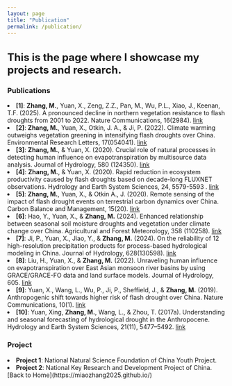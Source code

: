 ```yaml
---
layout: page
title: "Publication"
permalink: /publication/
---
```


<h2 style="font-size: 24px;">This is the page where I showcase my projects and research.</h2>

### Publications
<div class="publication-list">
<li> <strong>[1]</strong>: <strong>Zhang, M.</strong>, Yuan, X., Zeng, Z.Z., Pan, M., Wu, P.L., Xiao, J., Keenan, T.F. (2025). A pronounced decline in northern vegetation resistance to flash droughts from 2001 to 2022. Nature Communications, 16(2984). <a href="https://doi.org/10.1038/s41467-025-58253-z">link</a></li> 
<li> <strong>[2]</strong>: <strong>Zhang, M.</strong>, Yuan, X., Otkin, J. A., & Ji, P. (2022). Climate warming outweighs vegetation greening in intensifying flash droughts over China. Environmental Research Letters, 17(054041). <a href="https://10.1088/1748-9326/ac69fb">link</a></li>
<li> <strong>[3]</strong>: <strong>Zhang, M.</strong>, & Yuan, X. (2020). Crucial role of natural processes in detecting human influence on evapotranspiration by multisource data analysis. Journal of Hydrology, 580 (124350). <a href="https://doi.org/10.1016/j.jhydrol.2019.124350">link</a></li>
<li> <strong>[4]</strong>: <strong>Zhang, M.</strong>, & Yuan, X. (2020). Rapid reduction in ecosystem productivity caused by flash droughts based on decade-long FLUXNET observations. Hydrology and Earth System Sciences, 24, ‏ 5579-5593. <a href="https://doi.org/10.5194/hess-2020-185">link</a></li>
<li> <strong>[5]</strong>: <strong>Zhang, M.</strong>, Yuan, X., & Otkin A., J. (2020). Remote sensing of the impact of flash drought events on terrestrial carbon dynamics over China. Carbon Balance and Management, 15(20). <a href="https://doi.org/10.1186/s13021-020-00156-1">link</a></li>
<li> <strong>[6]</strong>: Hao, Y., Yuan, X., & <strong>Zhang, M.</strong> (2024). Enhanced relationship between seasonal soil moisture droughts and vegetation under climate change over China. Agricultural and Forest Meteorology, 358 (110258). <a href="https://doi.org/10.1016/j.agrformet.2024.110258">link</a></li>
<li> <strong>[7]</strong>: Ji, P., Yuan, X., Jiao, Y., & <strong>Zhang, M.</strong> (2024). On the reliability of 12 high-resolution precipitation products for process-based hydrological modeling in China. Journal of Hydrology, 628(130598). <a href="https://doi.org/10.1016/j.jhydrol.2023.130598">link</a></li>
<li> <strong>[8]</strong>: Liu, H., Yuan, X., & <strong>Zhang, M.</strong> (2022). Unraveling human influence on evapotranspiration over East Asian monsoon river basins by using GRACE/GRACE-FO data and land surface models. Journal of Hydrology, 605. <a href="https://doi.org/10.1016/j.jhydrol.2021.127349">link</a></li>
<li> <strong>[9]</strong>: Yuan, X., Wang, L., Wu, P., Ji, P., Sheffield, J., & <strong>Zhang, M.</strong> (2019). Anthropogenic shift towards higher risk of flash drought over China. Nature Communications, 10(1). <a href="https://doi.org/10.1038/s41467-019-12692-7">link</a></li>
<li> <strong>[10]</strong>: Yuan, Xing, <strong>Zhang, M.</strong>, Wang, L., & Zhou, T. (2017a). Understanding and seasonal forecasting of hydrological drought in the Anthropocene. Hydrology and Earth System Sciences, 21(11), 5477–5492. <a href="https://doi.org/10.5194/hess-21-5477-2017">link</a></li>
</div>

### Project
<div class="publication-list">
  <li> <strong>Project 1</strong>: National Natural Science Foundation of China Youth Project.</li>
  <li> <strong>Project 2</strong>: National Key Research and Development Project of China.</li>
</div>  
[Back to Home](https://miaozhang2025.github.io/)
